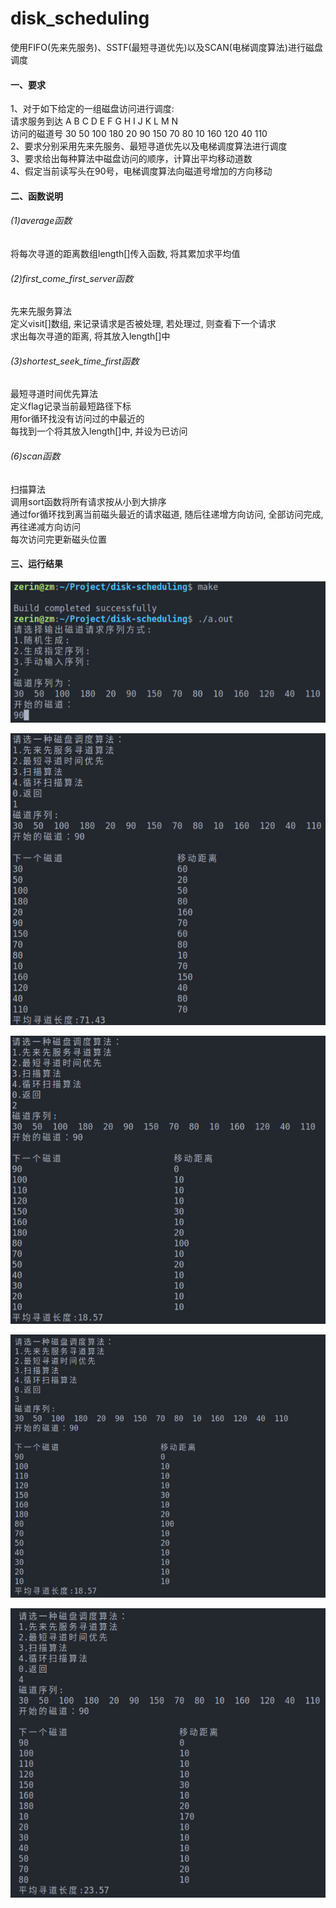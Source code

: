 # disk_scheduling
使用FIFO(先来先服务)、SSTF(最短寻道优先)以及SCAN(电梯调度算法)进行磁盘调度

#### 一、要求

1、对于如下给定的一组磁盘访问进行调度:  
请求服务到达	A	B	C	D	E	F	G	H	I	J	K	L	M	N  
访问的磁道号	30	50	100	180	20	90	150	70	80	10	160	120	40	110  
2、要求分别采用先来先服务、最短寻道优先以及电梯调度算法进行调度  
3、要求给出每种算法中磁盘访问的顺序，计算出平均移动道数  
4、假定当前读写头在90号，电梯调度算法向磁道号增加的方向移动  

#### 二、函数说明

###### (1)average函数

将每次寻道的距离数组length[]传入函数, 将其累加求平均值

###### (2)first_come_first_server函数

先来先服务算法  
定义visit[]数组, 来记录请求是否被处理, 若处理过, 则查看下一个请求  
求出每次寻道的距离, 将其放入length[]中

###### (3)shortest_seek_time_first函数

最短寻道时间优先算法  
定义flag记录当前最短路径下标  
用for循环找没有访问过的中最近的  
每找到一个将其放入length[]中, 并设为已访问

###### (6)scan函数

扫描算法  
调用sort函数将所有请求按从小到大排序  
通过for循环找到离当前磁头最近的请求磁道, 随后往递增方向访问, 全部访问完成, 再往递减方向访问  
每次访问完更新磁头位置

#### 三、运行结果

![image-20220516165413706](img/image-20220516165413706.png)

![image-20220516165427090](img/image-20220516165427090.png)

![image-20220516165439802](img/image-20220516165439802.png)

![image-20220516165648074](img/image-20220516165648074.png)

![image-20220516165509562](img/image-20220516165509562.png)







